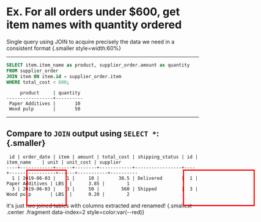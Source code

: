 # Ex. For all orders under $600, get item names with quantity ordered

Single query using JOIN to acquire precisely the data we need in a consistent format {.smaller style=width:60%}

<hr />

<div class='row fragment' data-index=0>
<div class='cell-4'>

```sql
SELECT item.item_name as product, supplier_order.amount as quantity 
FROM supplier_order
JOIN item ON item.id = supplier_order.item
WHERE total_cost < 600;
```

```text {#ex-1-query-1}
     product     | quantity 
-----------------+----------
 Paper Additives |       10
 Wood pulp       |       50
 ```

</div>
<div class='cell-2 smallest'>


</div>
</div> <!-- end row -->


<div class='row fragment' data-index=1>
<div class='cell-6'>

<hr />

## Compare to `JOIN` output using `SELECT *`: {.smaller}

```text
 id | order_date | item | amount | total_cost | shipping_status | id |    item_name    | unit | unit_cost | supplier 
----+------------+------+--------+------------+-----------------+----+-----------------+------+-----------+----------
  1 | 2019-06-03 |    1 |     10 |       38.5 | Delivered       |  1 | Paper Additives | LBS  |      3.85 |        1
  3 | 2019-06-03 |    3 |     50 |        560 | Shipped         |  3 | Wood pulp       | LBS  |      0.20 |        2
```

</div>
</div>

<div class="highlight-column-amount fragment" data-index=2></div>
<div class="highlight-column-item-name fragment" data-index=2></div>

<!-- * List all cities of suppliers who have orders not yet shipped -->


<style>
.highlight-column-amount {
  width: 100px;
  height: 90px;
  border: 3px solid red;
  position: fixed;
  top: 520px;
  left: 280px;
}

.highlight-column-item-name {
  width: 182px;
  height: 90px;
  border: 3px solid red;
  position: fixed;
  top: 520px;
  left: 690px;
}
</style>

it's just two joined tables with columns extracted and renamed! {.smallest .center .fragment data-index=2 style=color:var(--red)}
